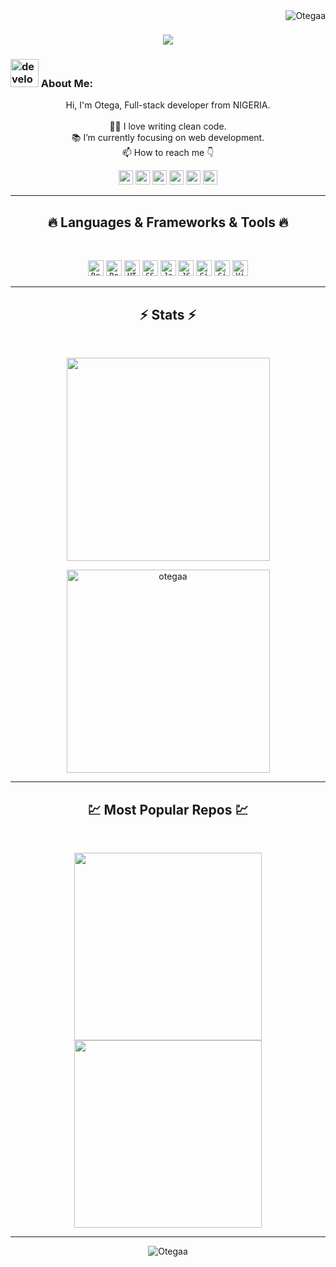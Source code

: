 <img align="right" src="https://visitor-badge.laobi.icu/badge?page_id=Otegaa/Otegaa" alt="Otegaa">    
<!-- [![Typing SVG](https://readme-typing-svg.herokuapp.com?center=true&lines=This+is+HalemoGPA;Nice+to+meet+you+%F0%9F%91%8B)](https://git.io/typing-svg)       -->

<h1 align="center">
  <a href="https://git.io/typing-svg">
    <img src="https://readme-typing-svg.herokuapp.com/?lines=This+is+Otega;Welcome+to+my+page+%F0%9F%91%8B&center=true&size=30">
  </a>
</h1>
   
###  <img src="/images/Developer.gif" alt="developer gif"  height="45px">  About Me:
<p align="center">
  Hi, I'm Otega, Full-stack developer from NIGERIA.
  <br>
  <br>
  👩‍💻  I love writing clean code.
  <br>
  📚  I’m currently focusing on web development.
  <br>
  📫 How to reach me 👇
</p>
<p align="center"> <a href="https://www.linkedin.com/in/blessing-ekiugbo/"><img src="https://img.shields.io/badge/linkedin-%230077B5.svg?&style=for-the-badge&logo=linkedin&logoColor=white" height=23></a> <a href="mailto:ekiugbotega@gmail.com"><img src="https://img.shields.io/badge/Gmail-D14836?style=for-the-badge&logo=gmail&logoColor=white" height=23></a> <a href="http://wa.me//2348169906762"><img src="https://img.shields.io/badge/WhatsApp-25D366?style=for-the-badge&logo=whatsapp&logoColor=white" height=23></a> <a href="https://www.facebook.com/blessing.ekiugbo"><img src="https://img.shields.io/badge/Facebook-1877F2?style=for-the-badge&logo=facebook&logoColor=white" height=23></a> <a href="https://github.com/Otegaa"><img src="https://img.shields.io/badge/GitHub-100000?style=for-the-badge&logo=github&logoColor=white" height=23></a> <a href="https://t.me/O_tegaaa"><img src="https://img.shields.io/badge/Telegram-2CA5E0?style=for-the-badge&logo=telegram&logoColor=white" height=23></a></p>
<hr>
<h2 align="center">🔥 Languages & Frameworks & Tools 🔥</h2><br>
<p align="center">
<!--   <code><img title="C" height="25" src="images/c.svg"></code> -->
<!--  <code><img title="C++" height="25" src="images/cpp.svg"></code> -->
   <code><img title="React" height="25" src="images/react-original.svg"></code> 
  <code><img title="Problem Solving" height="25" src="images/problemSolving.png"></code>
<!--   <code><img title="C#" height="25" src="images/cSharp.svg"></code> -->
  <code><img title="HTML5" height="25" src="images/html5.svg"></code>
  <code><img title="CSS" height="25" src="images/css.svg"></code>
  <code><img title="Javascript" height="25" src="images/javascript.svg"></code>
  <code><img title="JSON" height="25" src="images/json.svg"></code>
  <code><img title="Git" height="25" src="images/git-original.svg"></code>
  <code><img title="GitHub" height="25" src="images/github.svg"></code>
  <code><img title="Visual Studio Code" height="25" src="images/vscode.png"></code>
</p>
<hr>

<h2 align="center">⚡ Stats ⚡</h2>
<br>



<p align="center">
<a href="https://github.com/Otegaa">
      <img width=325  src="https://github-readme-stats.vercel.app/api/top-langs/?username=Otegaa&hide=c%23,powershell,Mathematica,Ruby,Objective-C,Objective-C%2b%2b,Cuda&title_color=61dafb&text_color=ffffff&icon_color=61dafb&bg_color=20232a&langs_count=8&layout=compact&border_color=61dafb&hide_border=true" />

 </a>
</p>

<p align="center">
 <a href="https://github.com/Otegaa">
  <img width=325 align="center" src="https://github-readme-stats.vercel.app/api?username=otegaa&hide=c%23,powershell,Mathematica,Ruby,Objective-C,Objective-C%2b%2b,Cuda&title_color=61dafb&text_color=ffffff&icon_color=61dafb&bg_color=20232a&langs_count=8&layout=compact&border_color=61dafb&hide_border=true" alt="otegaa" />
  </a>
</p>

<hr>
<h2 align="center">💹 Most Popular Repos 💹</h2>
<br>
<p align="center">
<a href="https://github.com/Otegaa/IWES-Conference-2023">
  <img width=300 align="center" src="https://github-readme-stats.vercel.app/api/pin/?username=Otegaa&repo=IWES-Conference-2023&title_color=ffffff&text_color=c9cacc&icon_color=2bbc8a&bg_color=1d1f21" />
</a>   
  
<a href="https://github.com/Otegaa/setup-and-mobile-first">
  <img width=300 align="center" src="https://github-readme-stats.vercel.app/api/pin/?username=Otegaa&repo=setup-and-mobile-first&title_color=ffffff&text_color=c9cacc&icon_color=2bbc8a&bg_color=1d1f21" />
</a>    

</p>

<hr>


<p  align="center">
<img src="https://visitor-badge.laobi.icu/badge?page_id=Otegaa/Otegaa" alt="Otegaa"/>       
</p>










<!---
Otegaa/Otegaa is a ✨ special ✨ repository because its `README.md` (this file) appears on your GitHub profile.
You can click the Preview link to take a look at your changes.
--->
